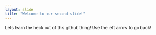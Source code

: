 ```yaml
---
layout: slide
title: "Welcome to our second slide!"
---
```

Lets learn the heck out of this github thing!
Use the left arrow to go back!
